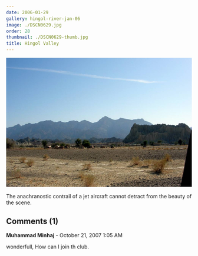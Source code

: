 ```yaml
---
date: 2006-01-29
gallery: hingol-river-jan-06
image: ./DSCN0629.jpg
order: 28
thumbnail: ./DSCN0629-thumb.jpg
title: Hingol Valley
---
```


![Hingol Valley](./DSCN0629.jpg)

The anachranostic contrail of a jet aircraft cannot detract from the beauty of the scene.

<div id="comments">

## Comments (1)

<div id="comment">

**Muhammad Minhaj** - October 21, 2007  1:05 AM

wonderfull, How can I join th club.

</div>

</div>